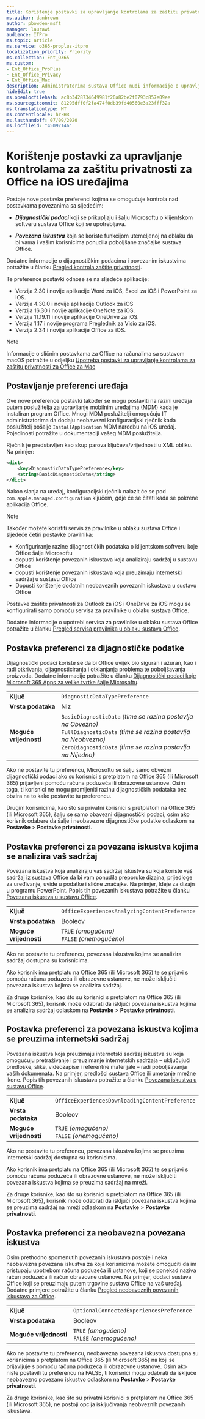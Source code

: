 ```yaml
---
title: Korištenje postavki za upravljanje kontrolama za zaštitu privatnosti za Office na iOS uređajima
ms.author: danbrown
author: pbowden-msft
manager: laurawi
audience: ITPro
ms.topic: article
ms.service: o365-proplus-itpro
localization_priority: Priority
ms.collection: Ent_O365
ms.custom:
- Ent_Office_ProPlus
- Ent_Office_Privacy
- Ent_Office_Mac
description: Administratorima sustava Office nudi informacije o upravljanju postavkama zaštite privatnosti na uređajima sa sustavom iOS.
hideEdit: true
ms.openlocfilehash: ac8b3428734649981f20a82be2f0793c857e09ee
ms.sourcegitcommit: 81295dff0f2fa474f0db39fd40560e3a23fff32a
ms.translationtype: HT
ms.contentlocale: hr-HR
ms.lasthandoff: 07/09/2020
ms.locfileid: "45092146"
---
```

# <a name="use-preferences-to-manage-privacy-controls-for-office-on-ios-devices"></a>Korištenje postavki za upravljanje kontrolama za zaštitu privatnosti za Office na iOS uređajima

Postoje nove postavke preferenci kojima se omogućuje kontrola nad postavkama povezanima sa sljedećim:

- ***Dijagnostički podaci*** koji se prikupljaju i šalju Microsoftu o klijentskom softveru sustava Office koji se upotrebljava.

- ***Povezana iskustva*** koja se koriste funkcijom utemeljenoj na oblaku da bi vama i vašim korisnicima ponudila poboljšane značajke sustava Office.

Dodatne informacije o dijagnostičkim podacima i povezanim iskustvima potražite u članku [Pregled kontrola zaštite privatnosti](overview-privacy-controls.md).

Te preference postavki odnose se na sljedeće aplikacije:
- Verzija 2.30 i novije aplikacije Word za iOS, Excel za iOS i PowerPoint za iOS.
- Verzija 4.30.0 i novije aplikacije Outlook za iOS
- Verzija 16.30 i novije aplikacije OneNote za iOS.
- Verzija 11.19.11 i novije aplikacije OneDrive za iOS.
- Verzija 1.17 i novije programa Preglednik za Visio za iOS.
- Verzija 2.34 i novija aplikacije Office za iOS.

> [!NOTE]
> Informacije o sličnim postavkama za Office na računalima sa sustavom macOS potražite u odjeljku [Upotreba postavki za upravljanje kontrolama za zaštitu privatnosti za Office za Mac](mac-privacy-preferences.md)


## <a name="setting-device-preferences"></a>Postavljanje preferenci uređaja
Ove nove preference postavki također se mogu postaviti na razini uređaja putem poslužitelja za upravljanje mobilnim uređajima (MDM) kada je instaliran program Office. Mnogi MDM poslužitelji omogućuju IT administratorima da dodaju neobavezni konfiguracijski rječnik kada poslužitelj pošalje `InstallApplication` MDM naredbu na iOS uređaj. Pojedinosti potražite u dokumentaciji vašeg MDM poslužitelja.

Rječnik je predstavljen kao skup parova ključeva/vrijednosti u XML obliku. Na primjer:

```xml
<dict>
    <key>DiagnosticDataTypePreference</key>
    <string>BasicDiagnosticData</string>
</dict>
```

Nakon slanja na uređaj, konfiguracijski rječnik nalazit će se pod `com.apple.managed.configuration` ključem, gdje će se čitati kada se pokrene aplikacija Office.

> [!NOTE]
> Također možete koristiti servis za pravilnike u oblaku sustava Office i sljedeće četiri postavke pravilnika:
> - Konfiguriranje razine dijagnostičkih podataka o klijentskom softveru koje Office šalje Microsoftu
> - dopusti korištenje povezanih iskustava koja analiziraju sadržaj u sustavu Office 
> - dopusti korištenje povezanih iskustava koja preuzimaju internetski sadržaj u sustavu Office 
> - Dopusti korištenje dodatnih neobaveznih povezanih iskustava u sustavu Office
>
> Postavke zaštite privatnosti za Outlook za iOS i OneDrive za iOS mogu se konfigurirati samo pomoću servisa za pravilnike u oblaku sustava Office.
>
> Dodatne informacije o upotrebi servisa za pravilnike u oblaku sustava Office potražite u članku [Pregled servisa pravilnika u oblaku sustava Office](../overview-office-cloud-policy-service.md).

## <a name="preference-setting-for-diagnostic-data"></a>Postavka preferenci za dijagnostičke podatke

Dijagnostički podaci koriste se da bi Office uvijek bio siguran i ažuran, kao i radi otkrivanja, dijagnosticiranja i otklanjanja problema te poboljšavanja proizvoda. Dodatne informacije potražite u članku [Dijagnostički podaci koje Microsoft 365 Apps za velike tvrtke šalje Microsoftu](overview-privacy-controls.md#diagnostic-data-sent-from-microsoft-365-apps-for-enterprise-to-microsoft).

|||
|:-----|:-----|
|**Ključ**  | `DiagnosticDataTypePreference`  |
|**Vrsta podataka**  | Niz |
|**Moguće vrijednosti**  | `BasicDiagnosticData` *(time se razina postavlja na Obvezno)* <br/> `FullDiagnosticData` *(time se razina postavlja na Neobvezno)* <br/> `ZeroDiagnosticData` *(time se razina postavlja na Nijedno)* |

Ako ne postavite tu preferencu, Microsoftu se šalju samo obvezni dijagnostički podaci ako su korisnici s pretplatom na Office 365 (ili Microsoft 365) prijavljeni pomoću računa poduzeća ili obrazovne ustanove. Osim toga, ti korisnici ne mogu promijeniti razinu dijagnostičkih podataka bez obzira na to kako postavite tu preferencu.

Drugim korisnicima, kao što su privatni korisnici s pretplatom na Office 365 (ili Microsoft 365), šalju se samo obavezni dijagnostički podaci, osim ako korisnik odabere da šalje i neobavezne dijagnostičke podatke odlaskom na **Postavke** > **Postavke privatnosti**.


## <a name="preference-setting-for-connected-experiences-that-analyze-your-content"></a>Postavka preferenci za povezana iskustva kojima se analizira vaš sadržaj

Povezana iskustva koja analiziraju vaš sadržaj iskustva su koja koriste vaš sadržaj iz sustava Office da bi vam ponudila preporuke dizajna, prijedloge za uređivanje, uvide u podatke i slične značajke. Na primjer, Ideje za dizajn u programu PowerPoint. Popis tih povezanih iskustava potražite u članku [Povezana iskustva u sustavu Office](connected-experiences.md).

|||
|:-----|:-----|
|**Ključ**  | `OfficeExperiencesAnalyzingContentPreference`  |
|**Vrsta podataka**  | Booleov |
|**Moguće vrijednosti**  | `TRUE` *(omogućeno)* <br/> `FALSE` *(onemogućeno)*|


Ako ne postavite tu preferencu, povezana iskustva kojima se analizira sadržaj dostupna su korisnicima.

Ako korisnik ima pretplatu na Office 365 (ili Microsoft 365) te se prijavi s pomoću računa poduzeća ili obrazovne ustanove, ne može isključiti povezana iskustva kojima se analizira sadržaj.

Za druge korisnike, kao što su korisnici s pretplatom na Office 365 (ili Microsoft 365), korisnik može odabrati da isključi povezana iskustva kojima se analizira sadržaj odlaskom na **Postavke** > **Postavke privatnosti**.

## <a name="preference-setting-for-connected-experiences-that-download-online-content"></a>Postavka preferenci za povezana iskustva kojima se preuzima internetski sadržaj

Povezana iskustva koja preuzimaju internetski sadržaj iskustva su koja omogućuju pretraživanje i preuzimanje internetskih sadržaja – uključujući predloške, slike, videozapise i referentne materijale – radi poboljšavanja vaših dokumenata. Na primjer, predlošci sustava Office ili umetanje mrežne ikone. Popis tih povezanih iskustava potražite u članku [Povezana iskustva u sustavu Office](connected-experiences.md).

|||
|:-----|:-----|
|**Ključ**  | `OfficeExperiencesDownloadingContentPreference`  |
|**Vrsta podataka**  | Booleov |
|**Moguće vrijednosti**  | `TRUE` *(omogućeno)* <br/> `FALSE` *(onemogućeno)*|


Ako ne postavite tu preferencu, povezana iskustva kojima se preuzima internetski sadržaj dostupna su korisnicima.

Ako korisnik ima pretplatu na Office 365 (ili Microsoft 365) te se prijavi s pomoću računa poduzeća ili obrazovne ustanove, ne može isključiti povezana iskustva kojima se preuzima sadržaj na mreži.

Za druge korisnike, kao što su korisnici s pretplatom na Office 365 (ili Microsoft 365), korisnik može odabrati da isključi povezana iskustva kojima se preuzima sadržaj na mreži odlaskom na **Postavke** > **Postavke privatnosti**.

## <a name="preference-setting-for-optional-connected-experiences"></a>Postavka preferenci za neobavezna povezana iskustva

Osim prethodno spomenutih povezanih iskustava postoje i neka neobavezna povezana iskustva za koja korisnicima možete omogućiti da im pristupaju upotrebom računa poduzeća ili ustanove, koji se ponekad naziva račun poduzeća ili račun obrazovne ustanove. Na primjer, dodaci sustava Office koji se preuzimaju putem trgovine sustava Office na vaš uređaj. Dodatne primjere potražite u članku [Pregled neobaveznih povezanih iskustava za Office](optional-connected-experiences.md).

|||
|:-----|:-----|
|**Ključ**  | `OptionalConnectedExperiencesPreference`  |
|**Vrsta podataka**  | Booleov |
|**Moguće vrijednosti**  | `TRUE` *(omogućeno)* <br/> `FALSE` *(onemogućeno)*|


Ako ne postavite tu preferencu, neobavezna povezana iskustva dostupna su korisnicima s pretplatom na Office 365 (ili Microsoft 365) na koji se prijavljuje s pomoću računa poduzeća ili obrazovne ustanove. Osim ako niste postavili tu preferencu na FALSE, ti korisnici mogu odabrati da isključe neobavezno povezano iskustvo odlaskom na **Postavke** > **Postavke privatnosti**.

Za druge korisnike, kao što su privatni korisnici s pretplatom na Office 365 (ili Microsoft 365), ne postoji opcija isključivanja neobveznih povezanih iskustava.